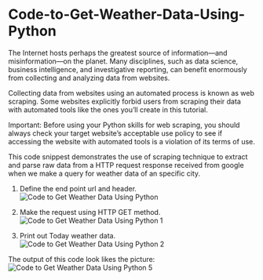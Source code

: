# Code-to-Get-Weather-Data-Using-Python

The Internet hosts perhaps the greatest source of information—and misinformation—on the planet. Many disciplines, such as data science, business intelligence, and investigative reporting, can benefit enormously from collecting and analyzing data from websites.

Collecting data from websites using an automated process is known as web scraping. Some websites explicitly forbid users from scraping their data with automated tools like the ones you’ll create in this tutorial. 

Important: Before using your Python skills for web scraping, you should always check your target website’s acceptable use policy to see if accessing the website with automated tools is a violation of its terms of use.

This code snippest demonstrates the use of scraping technique to extract and parse raw data from a HTTP request response received from google when we make a query for weather data of an specific city.

1. Define the end point url and header.
![Code to Get Weather Data Using Python](https://user-images.githubusercontent.com/5813359/188325050-60c5bc80-551a-4832-a9fa-3583bb97af94.png)

2. Make the request using HTTP GET method.
![Code to Get Weather Data Using Python 1](https://user-images.githubusercontent.com/5813359/188325097-30fa19b9-1b11-4b2f-91c1-0c1f269eeda3.png)

3. Print out Today weather data.
![Code to Get Weather Data Using Python 2](https://user-images.githubusercontent.com/5813359/188325146-adc2b886-bb98-4e98-b2e0-5153380dc679.png)

The output of this code look likes the picture:
![Code to Get Weather Data Using Python 5](https://user-images.githubusercontent.com/5813359/188323411-ca10d482-8165-44b6-9cad-34d7a77c310b.png)



